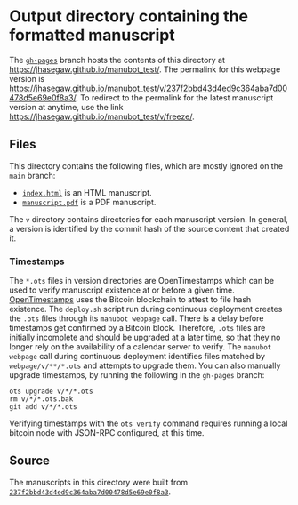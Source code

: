 # Output directory containing the formatted manuscript

The [`gh-pages`](https://github.com/jhasegaw/manubot_test/tree/gh-pages) branch hosts the contents of this directory at <https://jhasegaw.github.io/manubot_test/>.
The permalink for this webpage version is <https://jhasegaw.github.io/manubot_test/v/237f2bbd43d4ed9c364aba7d00478d5e69e0f8a3/>.
To redirect to the permalink for the latest manuscript version at anytime, use the link <https://jhasegaw.github.io/manubot_test/v/freeze/>.

## Files

This directory contains the following files, which are mostly ignored on the `main` branch:

+ [`index.html`](index.html) is an HTML manuscript.
+ [`manuscript.pdf`](manuscript.pdf) is a PDF manuscript.

The `v` directory contains directories for each manuscript version.
In general, a version is identified by the commit hash of the source content that created it.

### Timestamps

The `*.ots` files in version directories are OpenTimestamps which can be used to verify manuscript existence at or before a given time.
[OpenTimestamps](https://opentimestamps.org/) uses the Bitcoin blockchain to attest to file hash existence.
The `deploy.sh` script run during continuous deployment creates the `.ots` files through its `manubot webpage` call.
There is a delay before timestamps get confirmed by a Bitcoin block.
Therefore, `.ots` files are initially incomplete and should be upgraded at a later time, so that they no longer rely on the availability of a calendar server to verify.
The `manubot webpage` call during continuous deployment identifies files matched by `webpage/v/**/*.ots` and attempts to upgrade them.
You can also manually upgrade timestamps, by running the following in the `gh-pages` branch:

```shell
ots upgrade v/*/*.ots
rm v/*/*.ots.bak
git add v/*/*.ots
```

Verifying timestamps with the `ots verify` command requires running a local bitcoin node with JSON-RPC configured, at this time.

## Source

The manuscripts in this directory were built from
[`237f2bbd43d4ed9c364aba7d00478d5e69e0f8a3`](https://github.com/jhasegaw/manubot_test/commit/237f2bbd43d4ed9c364aba7d00478d5e69e0f8a3).
